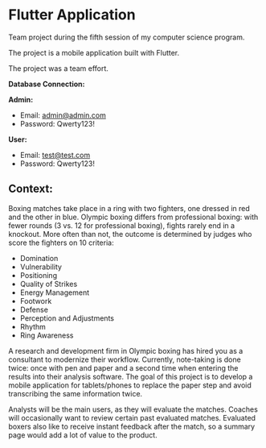 # Flutter Application

Team project during the fifth session of my computer science program.

The project is a mobile application built with Flutter.

The project was a team effort.

**Database Connection:**

**Admin:**
- Email: admin@admin.com
- Password: Qwerty123!

**User:**
- Email: test@test.com
- Password: Qwerty123!

## Context:

Boxing matches take place in a ring with two fighters, one dressed in red and the other in blue. Olympic boxing differs from professional boxing: with fewer rounds (3 vs. 12 for professional boxing), fights rarely end in a knockout. More often than not, the outcome is determined by judges who score the fighters on 10 criteria:
- Domination
- Vulnerability
- Positioning
- Quality of Strikes
- Energy Management
- Footwork
- Defense
- Perception and Adjustments
- Rhythm
- Ring Awareness

A research and development firm in Olympic boxing has hired you as a consultant to modernize their workflow. Currently, note-taking is done twice: once with pen and paper and a second time when entering the results into their analysis software. The goal of this project is to develop a mobile application for tablets/phones to replace the paper step and avoid transcribing the same information twice.

Analysts will be the main users, as they will evaluate the matches. Coaches will occasionally want to review certain past evaluated matches. Evaluated boxers also like to receive instant feedback after the match, so a summary page would add a lot of value to the product.
